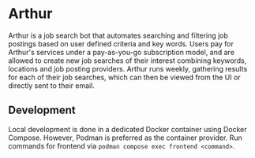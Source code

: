 # Arthur

Arthur is a job search bot that automates searching and filtering job postings based on user defined criteria and key words. Users pay for Arthur's services under a pay-as-you-go subscription model, and are allowed to create new job searches of their interest combining keywords, locations and job posting providers. Arthur runs weekly, gathering results for each of their job searches, which can then be viewed from the UI or directly sent to their email.

## Development

Local development is done in a dedicated Docker container using Docker Compose. However, Podman is preferred as the container provider.
Run commands for frontend via `podman compose exec frontend <command>`.
